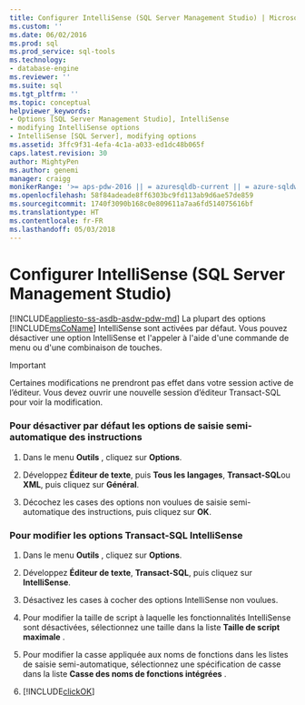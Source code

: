 ```yaml
---
title: Configurer IntelliSense (SQL Server Management Studio) | Microsoft Docs
ms.custom: ''
ms.date: 06/02/2016
ms.prod: sql
ms.prod_service: sql-tools
ms.technology:
- database-engine
ms.reviewer: ''
ms.suite: sql
ms.tgt_pltfrm: ''
ms.topic: conceptual
helpviewer_keywords:
- Options [SQL Server Management Studio], IntelliSense
- modifying IntelliSense options
- IntelliSense [SQL Server], modifying options
ms.assetid: 3ffc9f31-4efa-4c1a-a033-ed1dc48b065f
caps.latest.revision: 30
author: MightyPen
ms.author: genemi
manager: craigg
monikerRange: '>= aps-pdw-2016 || = azuresqldb-current || = azure-sqldw-latest || >= sql-server-2016 || = sqlallproducts-allversions'
ms.openlocfilehash: 58f84adeade8ff6303bc9fd113ab9d6ae57de859
ms.sourcegitcommit: 1740f3090b168c0e809611a7aa6fd514075616bf
ms.translationtype: HT
ms.contentlocale: fr-FR
ms.lasthandoff: 05/03/2018
---
```

# <a name="configure-intellisense-sql-server-management-studio"></a>Configurer IntelliSense (SQL Server Management Studio)
[!INCLUDE[appliesto-ss-asdb-asdw-pdw-md](../../includes/appliesto-ss-asdb-asdw-pdw-md.md)]
  La plupart des options [!INCLUDE[msCoName](../../includes/msconame-md.md)] IntelliSense sont activées par défaut. Vous pouvez désactiver une option IntelliSense et l'appeler à l'aide d'une commande de menu ou d'une combinaison de touches.  
  
> [!IMPORTANT]  
>  Certaines modifications ne prendront pas effet dans votre session active de l’éditeur.  Vous devez ouvrir une nouvelle session d’éditeur Transact-SQL pour voir la modification.
  
### <a name="to-turn-statement-completion-options-off-by-default"></a>Pour désactiver par défaut les options de saisie semi-automatique des instructions  
  
1.  Dans le menu **Outils** , cliquez sur **Options**.  
  
2.  Développez **Éditeur de texte**, puis **Tous les langages**, **Transact-SQL**ou **XML**, puis cliquez sur **Général**.  
  
3.  Décochez les cases des options non voulues de saisie semi-automatique des instructions, puis cliquez sur **OK**.  
  
### <a name="to-modify-transact-sql-intellisense-options"></a>Pour modifier les options Transact-SQL IntelliSense  
  
1.  Dans le menu **Outils** , cliquez sur **Options**.  
  
2.  Développez **Éditeur de texte**, **Transact-SQL**, puis cliquez sur **IntelliSense**.  
  
3.  Désactivez les cases à cocher des options IntelliSense non voulues.  
  
4.  Pour modifier la taille de script à laquelle les fonctionnalités IntelliSense sont désactivées, sélectionnez une taille dans la liste **Taille de script maximale** .  
  
5.  Pour modifier la casse appliquée aux noms de fonctions dans les listes de saisie semi-automatique, sélectionnez une spécification de casse dans la liste **Casse des noms de fonctions intégrées** .  
  
6.  [!INCLUDE[clickOK](../../includes/clickok-md.md)]  
  
  
